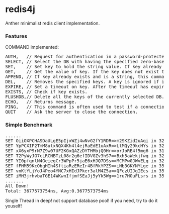 redis4j
===================================  
Anther minimalist redis client implementation.

<h3>Features</h3>
COMMAND implemented:
<pre>
AUTH,	// Request for authentication in a password-protected Redis server.
SELECT,	// Select the DB with having the specified zero-based numeric index.
SET,	// Set key to hold the string value. If key already holds a value, it is overwritten, regardless of its type.
GET,	// Get the value of key. If the key does not exist the special value nil is returned.
APPEND,	// If key already exists and is a string, this command appends the value at the end of the string.
DEL,	// Removes the specified keys. A key is ignored if it does not exist.
EXPIRE, // Set a timeout on key. After the timeout has expired, the key will automatically be deleted.
EXISTS,	// Check if key exists.
FLUSHDB,// Delete all the keys of the currently selected DB. This command never fails.
ECHO,	// Returns message.
PING,	// This command is often used to test if a connection is still alive, or to measure latency.
QUIT	// Ask the server to close the connection.
</pre>

<h3>Simple Benchmark</h3>
<pre>
......
SET OiiOXPCHASDaULgE5pIjxWZj4wNvG2fY1RDR=>m2SKZid2uAqi in 321477 ns
SET YpPCXIP2TmM8utxNQX4Kh4l4ejRaEdE1uAxR=>LtMQy29kcHYs in 320270 ns
SET xX6yxP9rN7Z9w07UF2KGxQAZzDYTHMbjQ0Hr=>orJoRE4f5mg6 in 319666 ns
SET T2PyWyJG7cLRCNBTzL08r2g6efIDVGZv3hS7=>Bxh5aWekjfwq in 324798 ns
SET YI0pfqnlN4GeiegCr3WPpPr5jaE6xHJQ7DSs=>MCMPw0JWvELq in 320873 ns
SET fFHM59KcObgHIh4SftiaRzEReIr4BfRkYPZS=>iNb3GKYNYLge in 351059 ns
SET vnKtYLjYoJ4Peo4YNC7xHIdJPker3alM4Z5a=>QFczUIJgIEcs in 355888 ns
SET iMH3jrhvbaTGE14WKwnIfjmfSEaJj5yYk5Wg=>1ru7HOuFLsrs in 355285 ns
.......
All Down!
Total: 3677573754ns, Avg:0.3677573754ms
</pre>

Single Thread in deep! not support database pool! if you need, try to do it youself!
